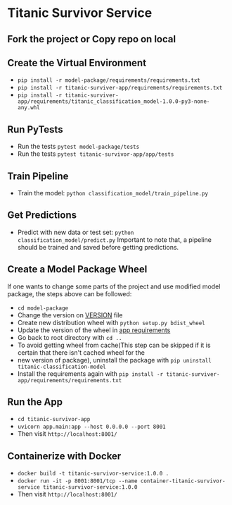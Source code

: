 # Titanic Survivor Service


## Fork the project or Copy repo on local

## Create the Virtual Environment
- `pip install -r model-package/requirements/requirements.txt`
- `pip install -r titanic-surviver-app/requirements/requirements.txt`
- `pip install -r titanic-surviver-app/requirements/titanic_classification_model-1.0.0-py3-none-any.whl`

## Run PyTests
- Run the tests `pytest model-package/tests`
- Run the tests `pytest titanic-survivor-app/app/tests`
 
## Train Pipeline
- Train the model: `python classification_model/train_pipeline.py`

## Get Predictions
- Predict with new data or test set: `python classification_model/predict.py`
Important to note that, a pipeline should be trained and saved before getting predictions.

## Create a Model Package Wheel 
If one wants to change some parts of the project and use modified model package, 
the steps above can be followed: 
- `cd model-package`
- Change the version on [VERSION](model-package/classification_model/VERSION) file 
- Create new distribution wheel with `python setup.py bdist_wheel`
- Update the version of the wheel in [app requirements](titanic-survivor-app/requirements/requirements.txt)
- Go back to root directory with `cd ..`
- To avoid getting wheel from cache(This step can be skipped if it is certain that there isn't cached wheel for the 
- new version of package), uninstall the package with `pip uninstall titanic-classification-model`
- Install the requirements again with `pip install -r titanic-surviver-app/requirements/requirements.txt`

## Run the App
- `cd titanic-survivor-app`
- `uvicorn app.main:app --host 0.0.0.0 --port 8001`
- Then visit `http://localhost:8001/`

## Containerize with Docker
- `docker build -t titanic-survivor-service:1.0.0 .`
- `docker run -it -p 8001:8001/tcp --name container-titanic-survivor-service titanic-survivor-service:1.0.0`
- Then visit `http://localhost:8001/`




